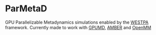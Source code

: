 # ParMetaD
GPU Parallelizable Metadynamics simulations enabled by the [WESTPA](https://westpa.github.io/westpa/overview.html) framework. Currently made to work with [GPUMD](https://gpumd.org/), [AMBER](https://ambermd.org/) and [OpenMM](https://openmm.org/)
